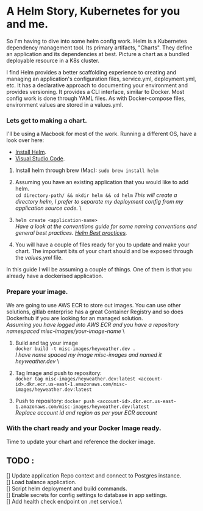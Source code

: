 # A Helm Story, Kubernetes for you and me.

So I'm having to dive into some helm config work. Helm is a Kubernetes dependency management tool. Its primary artifacts, "Charts". They define an application and its dependencies at best. Picture a chart as a bundled deployable resource in a K8s cluster. 

I find Helm provides a better scaffolding experience to creating and managing an application's configuration files, service.yml, deployment.yml, etc. It has a declarative approach to documenting your environment and provides versioning. It provides a CLI interface, similar to Docker.
Most config work is done through YAML files. As with Docker-compose files, environment values are stored in a values.yml.

### Lets get to making a chart.
I'll be using a Macbook for most of the work. Running a different OS, have a look over here:
- [Install Helm](https://helm.sh/docs/intro/install/). 
- [Visual Studio Code](https://code.visualstudio.com/).

1. Install helm through brew (Mac):
`sudo brew install helm`

2. Assuming you have an existing application that you would like to add helm. \
`cd directory-path/ && mkdir helm && cd helm`
*This will create a directory helm, I prefer to separate my deployment config from my application source code.* \

3. `helm create <application-name>` \
*Have a look at the conventions guide for some naming conventions and general best practices. [Helm Best practices](https://helm.sh/docs/chart_best_practices/conventions/).*

4. You will have a couple of files ready for you to update and make your chart. The important bits of your chart should and be exposed through the *values.yml* file.

In this guide I will be assuming a couple of things. One of them is that you already have a dockerised application.

### Prepare your image.
We are going to use AWS ECR to store out images. You can use other solutions, gitlab enterprise has a great Container Registry and so does Dockerhub if you are looking for an managed solution.\
*Assuming you have logged into AWS ECR and you have a repository namespaced misc-images/your-image-name* \
1. Build and tag your image\
`docker build -t misc-images/heyweather.dev .`\
*I have name spaced my image misc-images and named it heyweather.dev* \

2. Tag Image and push to repository:\
`docker tag misc-images/heyweather.dev:latest <account-id>.dkr.ecr.us-east-1.amazonaws.com/misc-images/heyweather.dev:latest`

3. Push to repository:
`docker push <account-id>.dkr.ecr.us-east-1.amazonaws.com/misc-images/heyweather.dev:latest`\
*Replace account id and region as per your ECR account*


### With the chart ready and your Docker Image ready. 
Time to update your chart and reference the docker image. 

## TODO :
[] Update application Repo context and connect to Postgres instance.\
[] Load balance application.\
[] Script helm deployment and build commands.\
[] Enable secrets for config settings to database in app settings.\
[] Add health check endpoint on .net service.\


